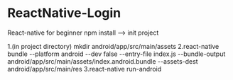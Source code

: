 # ReactNative-Login
React-native for beginner
npm install --> init project

1.(in project directory) mkdir android/app/src/main/assets
2.react-native bundle --platform android --dev false --entry-file index.js --bundle-output android/app/src/main/assets/index.android.bundle --assets-dest android/app/src/main/res
3.react-native run-android
